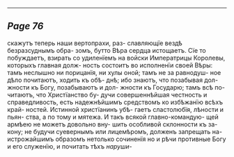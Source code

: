 

---
*Page 76*
---

скажутъ теперь наши вертопрахи, раз- славляющїе вездѣ безразсуднымъ обра- зомъ, бутто Вѣра сердца истощаетъ.
Сїе то побуждаетъ, взирать со удиленїемъ на войски Императрицы Королевы, которыхъ главная долж- ность состоитъ во исполненїи своей Вѣры: тамъ неслышно ни порицанїя, ни хулы оной; тамъ не за равнодуш- ное дѣло почитаютъ, ходить къ обѣ- днѣ; ибо знаютъ, что позабывая дол- жности къ Богу, позабываютъ и дол- жности къ Государю; тамъ всѣ по- читаютъ, что Христїанство бу- дучи совершеннѣйшая честность и справедливость, есть надежнѣйшимъ средствомъ ко избѣжанїю всѣхъ край- ностей. Истинной христїанинъ убѣ- гаетъ сластолюбїя, лѣности и пьян- ства, а по тому и мятежа.
И такъ всякой главно-командую- щей армѣею не можетъ довольно вну- шить особливой склонности къ за- кону; не будучи суевернымъ или лицемѣромъ, долженъ запрещать на- истрожайшимъ образомъ нетолько сочиненїя но и рѣчи противные Богу и его служенїю, и почитать тѣхъ
*наруши-*
